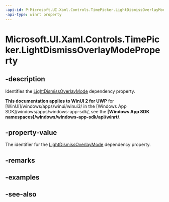 ```yaml
---
-api-id: P:Microsoft.UI.Xaml.Controls.TimePicker.LightDismissOverlayModeProperty
-api-type: winrt property
---
```


<!-- Property syntax
public Windows.UI.Xaml.DependencyProperty LightDismissOverlayModeProperty { get; }
-->

# Microsoft.UI.Xaml.Controls.TimePicker.LightDismissOverlayModeProperty

## -description
Identifies the [LightDismissOverlayMode](timepicker_lightdismissoverlaymode.md) dependency property.

**This documentation applies to WinUI 2 for UWP** for [WinUI]/windows/apps/winui/winui3/ in the [Windows App SDK]/windows/apps/windows-app-sdk/, see the **[Windows App SDK namespaces]/windows/windows-app-sdk/api/winrt/**.

## -property-value
The identifier for the [LightDismissOverlayMode](timepicker_lightdismissoverlaymode.md) dependency property.

## -remarks

## -examples

## -see-also
